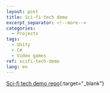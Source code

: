 ```yaml
---
layout: post
title: Sci-fi tech demo
excerpt_separator: <!--more-->
categories:
  - Projects
tags:
  - Unity
  - C#
  - Video games
ref: scifi-tech-demo
lang: en
---
```


[Sci-fi tech demo repo](https://github.com/azarrias/scifi-tech-demo){:target="_blank"}
